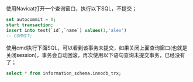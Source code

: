 使用Navicat打开一个查询窗口，执行以下SQL，不提交；
```sql
set autocommit = 0;
start transaction;
insert into test(`id`,`name`) values(1,'alex')
-- COMMIT;
```


使用cmd执行下面SQL，可以看到该事务未提交，如果关闭上面查询窗口(也就是关闭session)，事务会自动回滚，再次使用以下语句查询未提交事务，已经没有了；
```sql
select * from information_schema.innodb_trx;
```

